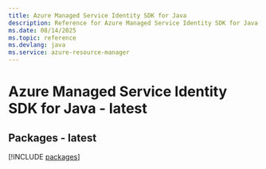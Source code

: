 ```yaml
---
title: Azure Managed Service Identity SDK for Java
description: Reference for Azure Managed Service Identity SDK for Java
ms.date: 08/14/2025
ms.topic: reference
ms.devlang: java
ms.service: azure-resource-manager
---
```

# Azure Managed Service Identity SDK for Java - latest
## Packages - latest
[!INCLUDE [packages](managed-service-identity-index.md)]